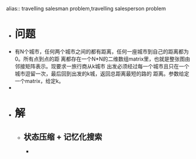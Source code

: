 alias:: travelling salesman problem,travelling salesperson problem

- # 问题
- 有N个城市，任何两个城市之间的都有距离，任何一座城市到自己的距离都为0。所有点到点的距
  离都存在一个N*N的二维数组matrix里，也就是整张图由邻接矩阵表示。现要求一旅行商从k城市
  出发必须经过每一个城市且只在一个城市逗留一次，最后回到出发的k城，返回总距离最短的路的 距离。参数给定一个matrix，给定k。
-
- # 解
	- ## 状态压缩 + 记忆化搜索
		-